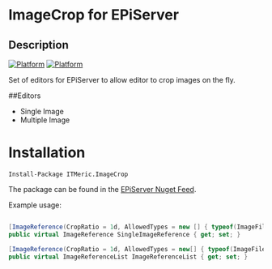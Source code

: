 
# ImageCrop for EPiServer

## Description


[![Platform](https://img.shields.io/badge/Platform-.NET%204.6.1-blue.svg?style=flat)](https://msdn.microsoft.com/en-us/library/w0x726c2%28v=vs.110%29.aspx)
[![Platform](https://img.shields.io/badge/Episerver%20-%2011-orange.svg?style=flat)](https://world.episerver.com/cms/)

Set of editors for EPiServer to allow editor to crop images on the fly.

##Editors
* Single Image 
* Multiple Image


# Installation
`Install-Package ITMeric.ImageCrop`

The package can be found in the [EPiServer Nuget Feed](http://nuget.episerver.com/).

Example usage:
```C#

[ImageReference(CropRatio = 1d, AllowedTypes = new [] { typeof(ImageFile)})]
public virtual ImageReference SingleImageReference { get; set; }

[ImageReference(CropRatio = 1d, AllowedTypes = new[] { typeof(ImageFile) })]
public virtual ImageReferenceList ImageReferenceList { get; set; }

```

